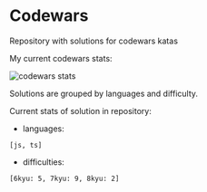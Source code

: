 # Codewars

Repository with solutions for codewars katas

My current codewars stats:

![codewars stats](https://www.codewars.com/users/epifanov-sergey/badges/large)

Solutions are grouped by languages and difficulty.

Current stats of solution in repository:
- languages:
```
[js, ts]
```
- difficulties:
```
[6kyu: 5, 7kyu: 9, 8kyu: 2]
```